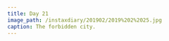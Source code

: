 ```yaml
---
title: Day 21
image_path: /instaxdiary/201902/2019%202%2025.jpg
caption: The forbidden city.
---
```


